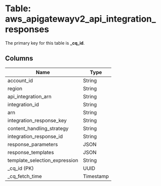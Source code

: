 # Table: aws_apigatewayv2_api_integration_responses


The primary key for this table is **_cq_id**.


## Columns
| Name          | Type          |
| ------------- | ------------- |
|account_id|String|
|region|String|
|api_integration_arn|String|
|integration_id|String|
|arn|String|
|integration_response_key|String|
|content_handling_strategy|String|
|integration_response_id|String|
|response_parameters|JSON|
|response_templates|JSON|
|template_selection_expression|String|
|_cq_id (PK)|UUID|
|_cq_fetch_time|Timestamp|